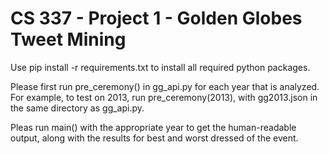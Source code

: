 # CS 337 - Project 1 - Golden Globes Tweet Mining

Use pip install -r requirements.txt to install all required python packages.

Please first run pre_ceremony() in gg_api.py for each year that is analyzed. For example, to test on 2013, run pre_ceremony(2013), with gg2013.json in the same directory as gg_api.py.

Pleas run main() with the appropriate year to get the human-readable output, along with the results for best and worst dressed of the event.




